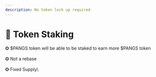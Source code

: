 ```yaml
---
description: No token lock up required
---
```


# 🔷 Token Staking

✪ $PANGS token will be able to be staked to earn more $PANGS token\
\
✪ Not a rebase\
\
✪ Fixed Supply\
